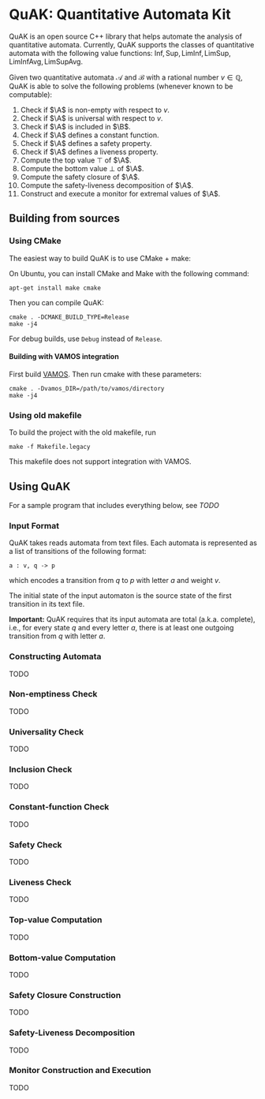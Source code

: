# QuAK: Quantitative Automata Kit

QuAK is an open source C++ library that helps automate the analysis of quantitative automata.
Currently, QuAK supports the classes of quantitative automata with the following value functions:
$\mathsf{Inf}, \mathsf{Sup}, \mathsf{LimInf}, \mathsf{LimSup}, \mathsf{LimInfAvg}, \mathsf{LimSupAvg}$.

Given two quantitative automata $\mathcal{A}$ and $\mathcal{B}$ with a rational number $v \in \mathbb{Q}$, QuAK is able to solve the following problems (whenever known to be computable):
1. Check if $\A$ is non-empty with respect to $v$.
2. Check if $\A$ is universal with respect to $v$.
3. Check if $\A$ is included in $\B$.
4. Check if $\A$ defines a constant function.
5. Check if $\A$ defines a safety property.
6. Check if $\A$ defines a liveness property.
7. Compute the top value $\top$ of $\A$.
8. Compute the bottom value $\bot$ of $\A$.
9. Compute the safety closure of $\A$.
10. Compute the safety-liveness decomposition of $\A$.
11. Construct and execute a monitor for extremal values of $\A$.


## Building from sources

### Using CMake

The easiest way to build QuAK is to use CMake + make:

On Ubuntu, you can install CMake and Make with the following command:
```
apt-get install make cmake
```

Then you can compile QuAK:

```
cmake . -DCMAKE_BUILD_TYPE=Release
make -j4
```

For debug builds, use `Debug` instead of `Release`.


#### Building with VAMOS integration

First build [VAMOS](https://github.com/ista-vamos/vamos).
Then run cmake with these parameters:

```
cmake . -Dvamos_DIR=/path/to/vamos/directory
make -j4
```

### Using old makefile

To build the project with the old makefile, run

```
make -f Makefile.legacy
```

This makefile does not support integration with VAMOS.

## Using QuAK

For a sample program that includes everything below, see *TODO*

### Input Format

QuAK takes reads automata from text files.
Each automata is represented as a list of transitions of the following format:
```
a : v, q -> p
```
which encodes a transition from $q$ to $p$ with letter $a$ and weight $v$.

The initial state of the input automaton is the source state of the first transition in its text file.

**Important:** QuAK requires that its input automata are total (a.k.a. complete), i.e., for every state $q$ and every letter $a$, there is at least one outgoing transition from $q$ with letter $a$.

### Constructing Automata
TODO

### Non-emptiness Check
TODO

### Universality Check
TODO

### Inclusion Check
TODO

### Constant-function Check
TODO

### Safety Check
TODO

### Liveness Check
TODO

### Top-value Computation
TODO

### Bottom-value Computation
TODO

### Safety Closure Construction
TODO

### Safety-Liveness Decomposition
TODO

### Monitor Construction and Execution
TODO